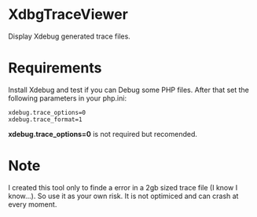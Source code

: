 # XdbgTraceViewer
Display Xdebug generated trace files.

# Requirements
Install Xdebug and test if you can Debug some PHP files. After that set the following parameters in your php.ini:
```
xdebug.trace_options=0
xdebug.trace_format=1
```

**xdebug.trace_options=0** is not required but recomended.

# Note
I created this tool only to finde a error in a 2gb sized trace file (I know I know...).
So use it as your own risk. It is not optimiced and can crash at every moment.
